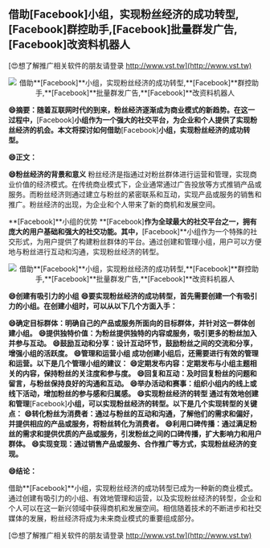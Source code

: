 ## **借助**[Facebook]**小组，实现粉丝经济的成功转型,**[Facebook]**群控助手,**[Facebook]**批量群发广告,**[Facebook]**改资料机器人**

[😍想了解推广相关软件的朋友请登录 http://www.vst.tw](http://www.vst.tw)

 <center><img src="https://vst.tw/MP4/tuiguang/png/3.png" alt="借助**[Facebook]**小组，实现粉丝经济的成功转型,**[Facebook]**群控助手,**[Facebook]**批量群发广告,**[Facebook]**改资料机器人"></center>

**😄摘要：随着互联网时代的到来，粉丝经济逐渐成为商业模式的新趋势。在这一过程中，**[Facebook]**小组作为一个强大的社交平台，为企业和个人提供了实现粉丝经济的机会。本文将探讨如何借助**[Facebook]**小组，实现粉丝经济的成功转型。**

**😄正文：**

**😄粉丝经济的背景和意义**
粉丝经济是指通过对粉丝群体进行运营和管理，实现商业价值的经济模式。在传统商业模式下，企业通常通过广告投放等方式推销产品或服务。而粉丝经济则通过建立与粉丝的紧密联系和互动，实现产品或服务的销售和推广。粉丝经济的出现，为企业和个人带来了新的商机和发展空间。

**[Facebook]**小组的优势
**[Facebook]**作为全球最大的社交平台之一，拥有庞大的用户基础和强大的社交功能。其中，**[Facebook]**小组作为一个特殊的社交形式，为用户提供了构建粉丝群体的平台。通过创建和管理小组，用户可以方便地与粉丝进行互动和沟通，实现粉丝经济的转型。

 <center><img src="https://vst.tw/MP4/tuiguang/png/7.png" alt="借助**[Facebook]**小组，实现粉丝经济的成功转型,**[Facebook]**群控助手,**[Facebook]**批量群发广告,**[Facebook]**改资料机器人"></center>

**😄创建有吸引力的小组**
**😄要实现粉丝经济的成功转型，首先需要创建一个有吸引力的小组。在创建小组时，可以从以下几个方面入手：**

**😄确定目标群体：明确自己的产品或服务所面向的目标群体，并针对这一群体创建小组。**
**😄提供独特价值：为粉丝提供独特的内容或服务，吸引更多的粉丝加入并参与互动。**
**😄鼓励互动和分享：设计互动环节，鼓励粉丝之间的交流和分享，增强小组的活跃度。**
**😄管理和运营小组 成功创建小组后，还需要进行有效的管理和运营。以下是几个管理小组的建议：**
**😄定期发布内容：定期发布与小组主题相关的内容，保持粉丝的关注度和参与度。**
**😄回复和互动：及时回复粉丝的问题和留言，与粉丝保持良好的沟通和互动。**
**😄举办活动和赛事：组织小组内的线上或线下活动，增加粉丝的参与感和归属感。**
**😄实现粉丝经济的转型 通过有效地创建和管理**[Facebook]**小组，可以实现粉丝经济的转型。以下是几个实现转型的关键点：**
**😄转化粉丝为消费者：通过与粉丝的互动和沟通，了解他们的需求和偏好，并提供相应的产品或服务，将粉丝转化为消费者。**
**😄利用口碑传播：通过满足粉丝的需求和提供优质的产品或服务，引发粉丝之间的口碑传播，扩大影响力和用户群体。**
**😄实现变现：通过销售产品或服务、合作推广等方式，实现粉丝经济的变现。**

**😄结论：**

借助**[Facebook]**小组，实现粉丝经济的成功转型已成为一种新的商业模式。通过创建有吸引力的小组、有效地管理和运营，以及实现粉丝经济的转型，企业和个人可以在这一新兴领域中获得商机和发展空间。相信随着技术的不断进步和社交媒体的发展，粉丝经济将成为未来商业模式的重要组成部分。

[😍想了解推广相关软件的朋友请登录 http://www.vst.tw](http://www.vst.tw)



